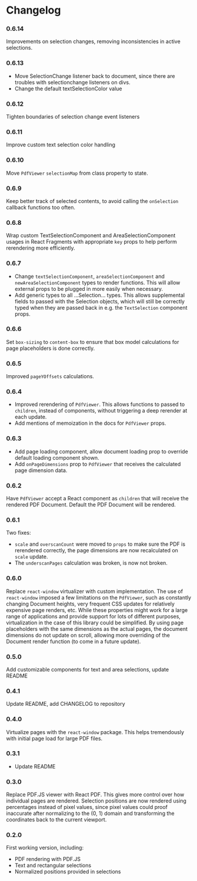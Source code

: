 # Changelog

### 0.6.14
Improvements on selection changes, removing inconsistencies in active selections.

### 0.6.13
- Move SelectionChange listener back to document, since there are troubles with selectionchange listeners on divs.
- Change the default textSelectionColor value

### 0.6.12
Tighten boundaries of selection change event listeners

### 0.6.11
Improve custom text selection color handling

### 0.6.10
Move `PdfViewer` `selectionMap` from class property to state.

### 0.6.9
Keep better track of selected contents, to avoid calling the `onSelection` callback functions too often.

### 0.6.8
Wrap custom TextSelectionComponent and AreaSelectionComponent usages in React Fragments with appropriate `key` props
to help perform rerendering more efficiently.

### 0.6.7
- Change `textSelectionComponent`, `areaSelectionComponent` and `newAreaSelectionComponent` types to render functions.
This will allow external props to be plugged in more easily when necessary.
- Add generic types to all ...Selection... types. This allows supplemental fields to passed with the Selection
objects, which will still be correctly typed when they are passed back in e.g. the `TextSelection` component props.

### 0.6.6
Set `box-sizing` to `content-box` to ensure that box model calculations for page placeholders is done correctly.

### 0.6.5
Improved `pageYOffsets` calculations.

### 0.6.4
- Improved rerendering of `PdfViewer`. This allows functions to passed to `children`, instead of components,
without triggering a deep rerender at each update.
- Add mentions of memoization in the docs for `PdfViewer` props.

### 0.6.3
- Add page loading component, allow document loading prop to override default loading component shown.
- Add `onPageDimensions` prop to `PdfViewer` that receives the calculated page dimension data.

### 0.6.2
Have `PdfViewer` accept a React component as `children` that will receive the rendered PDF Document.
Default the PDF Document will be rendered.

### 0.6.1
Two fixes:
- `scale` and `overscanCount` were moved to `props` to make sure the PDF is rerendered correctly,
the page dimensions are now recalculated on `scale` update.
- The `underscanPages` calculation was broken, is now not broken.

### 0.6.0
Replace `react-window` virtualizer with custom implementation. The use of `react-window` imposed
a few limitations on the `PdfViewer`, such as constantly changing Document heights, very frequent
CSS updates for relatively expensive page renders, etc. While these properties might work for a
large range of applications and provide support for lots of different purposes, virtualization in
the case of this library could be simplified. By using page placeholders with the same dimensions
as the actual pages, the document dimensions do not update on scroll, allowing more overriding of
the Document render function (to come in a future update).

### 0.5.0
Add customizable components for text and area selections, update README

### 0.4.1
Update README, add CHANGELOG to repository

### 0.4.0
Virtualize pages with the `react-window` package. This helps tremendously with initial page load
for large PDF files.

### 0.3.1
- Update README

### 0.3.0
Replace PDF.JS viewer with React PDF. This gives more control over how individual pages are
rendered. Selection positions are now rendered using percentages instead of pixel values,
since pixel values could proof inaccurate after normalizing to the (0, 1) domain and
transforming the coordinates back to the current viewport.

### 0.2.0
First working version, including:
- PDF rendering with PDF.JS
- Text and rectangular selections
- Normalized positions provided in selections
